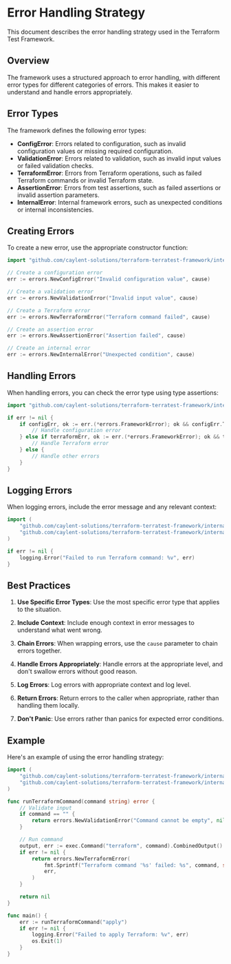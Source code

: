 # Error Handling Strategy

This document describes the error handling strategy used in the Terraform Test Framework.

## Overview

The framework uses a structured approach to error handling, with different error types for different categories of errors. This makes it easier to understand and handle errors appropriately.

## Error Types

The framework defines the following error types:

- **ConfigError**: Errors related to configuration, such as invalid configuration values or missing required configuration.
- **ValidationError**: Errors related to validation, such as invalid input values or failed validation checks.
- **TerraformError**: Errors from Terraform operations, such as failed Terraform commands or invalid Terraform state.
- **AssertionError**: Errors from test assertions, such as failed assertions or invalid assertion parameters.
- **InternalError**: Internal framework errors, such as unexpected conditions or internal inconsistencies.

## Creating Errors

To create a new error, use the appropriate constructor function:

```go
import "github.com/caylent-solutions/terraform-terratest-framework/internal/errors"

// Create a configuration error
err := errors.NewConfigError("Invalid configuration value", cause)

// Create a validation error
err := errors.NewValidationError("Invalid input value", cause)

// Create a Terraform error
err := errors.NewTerraformError("Terraform command failed", cause)

// Create an assertion error
err := errors.NewAssertionError("Assertion failed", cause)

// Create an internal error
err := errors.NewInternalError("Unexpected condition", cause)
```

## Handling Errors

When handling errors, you can check the error type using type assertions:

```go
import "github.com/caylent-solutions/terraform-terratest-framework/internal/errors"

if err != nil {
    if configErr, ok := err.(*errors.FrameworkError); ok && configErr.Type == errors.ConfigError {
        // Handle configuration error
    } else if terraformErr, ok := err.(*errors.FrameworkError); ok && terraformErr.Type == errors.TerraformError {
        // Handle Terraform error
    } else {
        // Handle other errors
    }
}
```

## Logging Errors

When logging errors, include the error message and any relevant context:

```go
import (
    "github.com/caylent-solutions/terraform-terratest-framework/internal/errors"
    "github.com/caylent-solutions/terraform-terratest-framework/internal/logging"
)

if err != nil {
    logging.Error("Failed to run Terraform command: %v", err)
}
```

## Best Practices

1. **Use Specific Error Types**: Use the most specific error type that applies to the situation.

2. **Include Context**: Include enough context in error messages to understand what went wrong.

3. **Chain Errors**: When wrapping errors, use the `cause` parameter to chain errors together.

4. **Handle Errors Appropriately**: Handle errors at the appropriate level, and don't swallow errors without good reason.

5. **Log Errors**: Log errors with appropriate context and log level.

6. **Return Errors**: Return errors to the caller when appropriate, rather than handling them locally.

7. **Don't Panic**: Use errors rather than panics for expected error conditions.

## Example

Here's an example of using the error handling strategy:

```go
import (
    "github.com/caylent-solutions/terraform-terratest-framework/internal/errors"
    "github.com/caylent-solutions/terraform-terratest-framework/internal/logging"
)

func runTerraformCommand(command string) error {
    // Validate input
    if command == "" {
        return errors.NewValidationError("Command cannot be empty", nil)
    }

    // Run command
    output, err := exec.Command("terraform", command).CombinedOutput()
    if err != nil {
        return errors.NewTerraformError(
            fmt.Sprintf("Terraform command '%s' failed: %s", command, string(output)),
            err,
        )
    }

    return nil
}

func main() {
    err := runTerraformCommand("apply")
    if err != nil {
        logging.Error("Failed to apply Terraform: %v", err)
        os.Exit(1)
    }
}
```